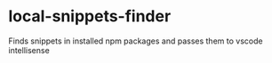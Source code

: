# local-snippets-finder
Finds snippets in installed npm packages and passes them to vscode intellisense
